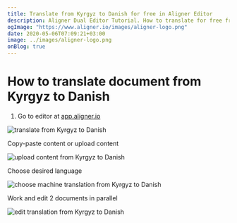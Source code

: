 ```yaml
---
title: Translate from Kyrgyz to Danish for free in Aligner Editor
description: Aligner Dual Editor Tutorial. How to translate for free from Kyrgyz to Danish. Aligner is multilingual document management platform. 
ogImage: "https://www.aligner.io/images/aligner-logo.png"
date: 2020-05-06T07:09:21+03:00
image: ../images/aligner-logo.png
onBlog: true
---
```


# How to translate document from Kyrgyz to Danish

1. Go to editor at [app.aligner.io](https://app.aligner.io "Aligner App web page")

![translate from Kyrgyz to Danish](../aligner-blank-editor.png "translate from Kyrgyz to Danish")

Copy-paste content or upload content

![upload content from Kyrgyz to Danish](../aligner-uploaded-document.png "upload content from Kyrgyz to Danish")

Choose desired language

![choose machine translation from Kyrgyz to Danish](../aligner-language-dropdown.png "choose machine translation from Kyrgyz to Danish")

Work and edit 2 documents in parallel

![edit translation from Kyrgyz to Danish](../aligner-double-sitded-editor.png "edit translation from Kyrgyz to Danish")

